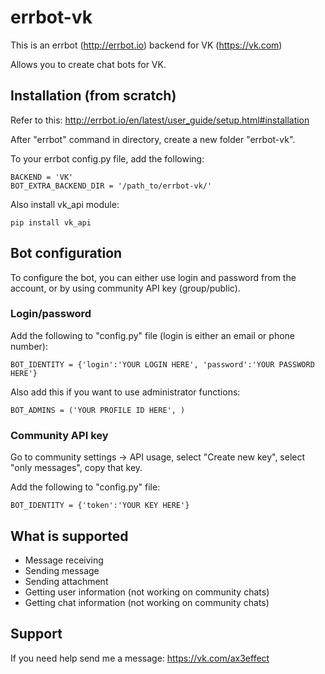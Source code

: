 errbot-vk
======

This is an errbot (http://errbot.io) backend for VK (https://vk.com)

Allows you to create chat bots for VK.

## Installation (from scratch)

Refer to this:
http://errbot.io/en/latest/user_guide/setup.html#installation

After "errbot" command in directory, create a new folder "errbot-vk".

To your errbot config.py file, add the following:
```
BACKEND = 'VK'
BOT_EXTRA_BACKEND_DIR = '/path_to/errbot-vk/'
```

Also install vk_api module:
```
pip install vk_api
```

## Bot configuration

To configure the bot, you can either use login and password from the account, or by using community API key (group/public).

### Login/password

Add the following to "config.py" file (login is either an email or phone number):

```
BOT_IDENTITY = {'login':'YOUR LOGIN HERE', 'password':'YOUR PASSWORD HERE'}
```

Also add this if you want to use administrator functions:
```
BOT_ADMINS = ('YOUR PROFILE ID HERE', )
```

### Community API key

Go to community settings -> API usage, select "Create new key", select "only messages", copy that key.

Add the following to "config.py" file:
```
BOT_IDENTITY = {'token':'YOUR KEY HERE'}
```

## What is supported
* Message receiving
* Sending message
* Sending attachment
* Getting user information (not working on community chats)
* Getting chat information (not working on community chats)

## Support

If you need help send me a message: https://vk.com/ax3effect
